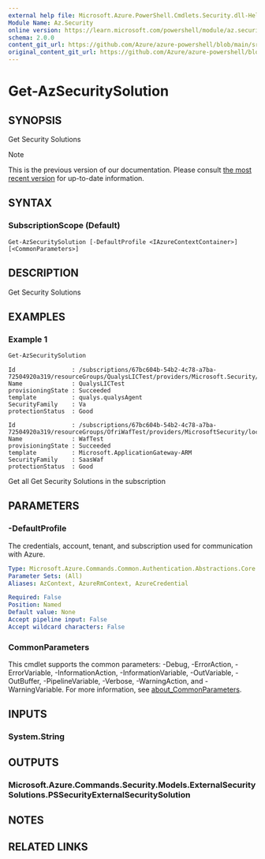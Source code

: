 ```yaml
---
external help file: Microsoft.Azure.PowerShell.Cmdlets.Security.dll-Help.xml
Module Name: Az.Security
online version: https://learn.microsoft.com/powershell/module/az.security/Get-AzSecuritySolutionsReferenceData
schema: 2.0.0
content_git_url: https://github.com/Azure/azure-powershell/blob/main/src/Security/Security/help/Get-AzSecuritySolution.md
original_content_git_url: https://github.com/Azure/azure-powershell/blob/main/src/Security/Security/help/Get-AzSecuritySolution.md
---
```


# Get-AzSecuritySolution

## SYNOPSIS
Get Security Solutions

> [!NOTE]
>This is the previous version of our documentation. Please consult [the most recent version](/powershell/module/az.security/get-azsecuritysolution) for up-to-date information.

## SYNTAX

### SubscriptionScope (Default)
```
Get-AzSecuritySolution [-DefaultProfile <IAzureContextContainer>] [<CommonParameters>]
```

## DESCRIPTION
Get Security Solutions

## EXAMPLES

### Example 1
```powershell
Get-AzSecuritySolution
```

```output
Id                : /subscriptions/67bc604b-54b2-4c78-a7ba-72504920a319/resourceGroups/QualysLICTest/providers/Microsoft.Security/locations/centralus/securitySolutions/QualysTest
Name              : QualysLICTest
provisioningState : Succeeded
template          : qualys.qualysAgent
SecurityFamily    : Va
protectionStatus  : Good

Id                : /subscriptions/67bc604b-54b2-4c78-a7ba-72504920a319/resourceGroups/OfriWafTest/providers/MicrosoftSecurity/locations/centralus/securitySolutions/WafTest
Name              : WafTest
provisioningState : Succeeded
template          : Microsoft.ApplicationGateway-ARM
SecurityFamily    : SaasWaf
protectionStatus  : Good
```

Get all Get Security Solutions in the subscription

## PARAMETERS

### -DefaultProfile
The credentials, account, tenant, and subscription used for communication with Azure.

```yaml
Type: Microsoft.Azure.Commands.Common.Authentication.Abstractions.Core.IAzureContextContainer
Parameter Sets: (All)
Aliases: AzContext, AzureRmContext, AzureCredential

Required: False
Position: Named
Default value: None
Accept pipeline input: False
Accept wildcard characters: False
```

### CommonParameters
This cmdlet supports the common parameters: -Debug, -ErrorAction, -ErrorVariable, -InformationAction, -InformationVariable, -OutVariable, -OutBuffer, -PipelineVariable, -Verbose, -WarningAction, and -WarningVariable. For more information, see [about_CommonParameters](http://go.microsoft.com/fwlink/?LinkID=113216).

## INPUTS

### System.String

## OUTPUTS

### Microsoft.Azure.Commands.Security.Models.ExternalSecuritySolutions.PSSecurityExternalSecuritySolution

## NOTES

## RELATED LINKS
